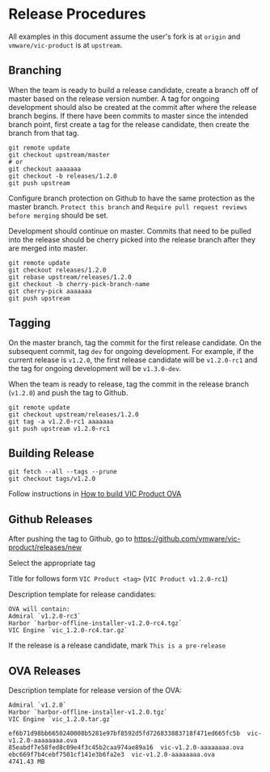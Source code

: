 # Release Procedures

All examples in this document assume the user's fork is at `origin` and `vmware/vic-product` is at
`upstream`.

## Branching

When the team is ready to build a release candidate, create a branch off of master based on the
release version number. A tag for ongoing development should also be created at the commit after
where the release branch begins. If there have been commits to master since the intended branch
point, first create a tag for the release candidate, then create the branch from that tag.

```
git remote update
git checkout upstream/master
# or
git checkout aaaaaaa
git checkout -b releases/1.2.0
git push upstream
```

Configure branch protection on Github to have the same protection as the master branch.
`Protect this branch` and `Require pull request reviews before merging` should be set.

Development should continue on master. Commits that need to be pulled into the release should be
cherry picked into the release branch after they are merged into master.

```
git remote update
git checkout releases/1.2.0
git rebase upstream/releases/1.2.0
git checkout -b cherry-pick-branch-name
git cherry-pick aaaaaaa
git push upstream
```


## Tagging

On the master branch, tag the commit for the first release candidate. On the
subsequent commit, tag `dev` for ongoing development.  For example, if the
current release is `v1.2.0`, the first release candidate will be `v1.2.0-rc1` and
the tag for ongoing development will be `v1.3.0-dev`.

When the team is ready to release, tag the commit in the release branch (`v1.2.0`) and push the tag
to Github.

```
git remote update
git checkout upstream/releases/1.2.0
git tag -a v1.2.0-rc1 aaaaaaa
git push upstream v1.2.0-rc1
```


## Building Release

```
git fetch --all --tags --prune
git checkout tags/v1.2.0
```

Follow instructions in [How to build VIC Product OVA](BUILD.md)

## Github Releases

After pushing the tag to Github, go to https://github.com/vmware/vic-product/releases/new

Select the appropriate tag

Title for follows form `VIC Product <tag>` (`VIC Product v1.2.0-rc1`)

Description template for release candidates:
```
OVA will contain:
Admiral `v1.2.0-rc3`
Harbor `harbor-offline-installer-v1.2.0-rc4.tgz`
VIC Engine `vic_1.2.0-rc4.tar.gz`
```

If the release is a release candidate, mark `This is a pre-release`

## OVA Releases

Description template for release version of the OVA:
```
Admiral `v1.2.0`
Harbor `harbor-offline-installer-v1.2.0.tgz`
VIC Engine `vic_1.2.0.tar.gz`

ef6b71d98bb6650240008b5281e97bf8592d5fd726833883718f471ed665fc5b  vic-v1.2.0-aaaaaaaa.ova
85eabdf7e58fed8c09e4f3c45b2caa974ae89a16  vic-v1.2.0-aaaaaaaa.ova
ebc669f7b4cebf7501cf141e3b6fa2e3  vic-v1.2.0-aaaaaaaa.ova
4741.43 MB
```

